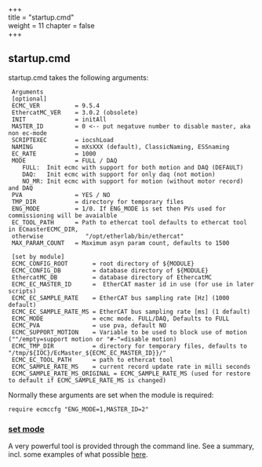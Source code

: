 +++  
title = "startup.cmd"   
weight = 11
chapter = false  
+++  

## startup.cmd
startup.cmd takes the following arguments:
```
 Arguments
 [optional]
 ECMC_VER          = 9.5.4
 EthercatMC_VER    = 3.0.2 (obsolete)
 INIT              = initAll
 MASTER_ID         = 0 <-- put negatuve number to disable master, aka non ec-mode
 SCRIPTEXEC        = iocshLoad
 NAMING            = mXsXXX (default), ClassicNaming, ESSnaming
 EC_RATE           = 1000
 MODE              = FULL / DAQ
    FULL:  Init ecmc with support for both motion and DAQ (DEFAULT)
    DAQ:   Init ecmc with support for only daq (not motion)
    NO_MR: Init ecmc with support for motion (without motor record) and DAQ
 PVA               = YES / NO
 TMP_DIR           = directory for temporary files
 ENG_MODE          = 1/0. If ENG_MODE is set then PVs used for commissioning will be avaialble
 EC_TOOL_PATH      = Path to ethercat tool defaults to ethercat tool in ECmasterECMC_DIR, 
 otherwise            "/opt/etherlab/bin/ethercat"
 MAX_PARAM_COUNT   = Maximum asyn param count, defaults to 1500

 [set by module]
 ECMC_CONFIG_ROOT       = root directory of ${MODULE}
 ECMC_CONFIG_DB         = database directory of ${MODULE}
 EthercatMC_DB          = database directory of EthercatMC
 ECMC_EC_MASTER_ID      =  EtherCAT master id in use (for use in later scripts)
 ECMC_EC_SAMPLE_RATE    = EtherCAT bus sampling rate [Hz] (1000 default)
 ECMC_EC_SAMPLE_RATE_MS = EtherCAT bus sampling rate [ms] (1 default)
 ECMC_MODE              = ecmc mode. FULL/DAQ, Defaults to FULL
 ECMC_PVA               = use pva, default NO
 ECMC_SUPPORT_MOTION    = Variable to be used to block use of motion (""/empty=support motion or "#-"=disable motion)
 ECMC_TMP_DIR           = directory for temporary files, defaults to "/tmp/${IOC}/EcMaster_${ECMC_EC_MASTER_ID}}/"
 ECMC_EC_TOOL_PATH      = path to ethercat tool
 ECMC_SAMPLE_RATE_MS    = current record update rate in milli seconds
 ECMC_SAMPLE_RATE_MS_ORIGINAL = ECMC_SAMPLE_RATE_MS (used for restore to default if ECMC_SAMPLE_RATE_MS is changed)
```

Normally these arguments are set when the module is required:
```
require ecmccfg "ENG_MODE=1,MASTER_ID=2"
```

### [set mode](modes)
A very powerful tool is provided through the command line.
See a summary, incl. some examples of what possible [here](ethercatcli).

